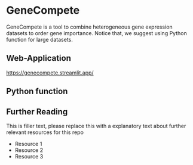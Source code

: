 # GeneCompete

GeneCompete is a tool to combine heterogeneous gene expression datasets to order gene importance. Notice that, we suggest using Python function for large datasets.

## Web-Application

https://genecompete.streamlit.app/

## Python function



## Further Reading

This is filler text, please replace this with a explanatory text about further relevant resources for this repo
- Resource 1
- Resource 2
- Resource 3
